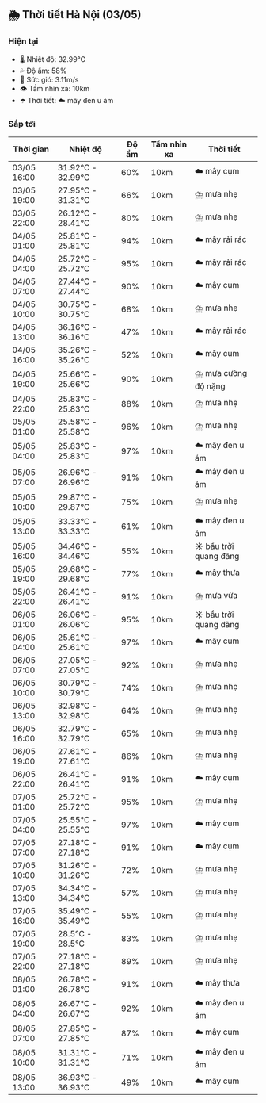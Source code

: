 ## 🌦️ Thời tiết Hà Nội (03/05)

### Hiện tại

- 🌡️ Nhiệt độ: 32.99℃
- 💦 Độ ẩm: 58%
- 💨 Sức gió: 3.11m/s
- 👁️ Tầm nhìn xa: 10km
- ☂️ Thời tiết: ☁️ mây đen u ám

### Sắp tới

| Thời gian | Nhiệt độ | Độ ẩm | Tầm nhìn xa | Thời tiết |
| --- | --- | --- | --- | --- |
| 03/05 16:00 | 31.92℃ - 32.99℃ | 60% | 10km | ☁️ mây cụm |
| 03/05 19:00 | 27.95℃ - 31.31℃ | 66% | 10km | ⛈️ mưa nhẹ |
| 03/05 22:00 | 26.12℃ - 28.41℃ | 80% | 10km | ⛈️ mưa nhẹ |
| 04/05 01:00 | 25.81℃ - 25.81℃ | 94% | 10km | ☁️ mây rải rác |
| 04/05 04:00 | 25.72℃ - 25.72℃ | 95% | 10km | ☁️ mây rải rác |
| 04/05 07:00 | 27.44℃ - 27.44℃ | 90% | 10km | ☁️ mây cụm |
| 04/05 10:00 | 30.75℃ - 30.75℃ | 68% | 10km | ⛈️ mưa nhẹ |
| 04/05 13:00 | 36.16℃ - 36.16℃ | 47% | 10km | ☁️ mây rải rác |
| 04/05 16:00 | 35.26℃ - 35.26℃ | 52% | 10km | ☁️ mây cụm |
| 04/05 19:00 | 25.66℃ - 25.66℃ | 90% | 10km | ⛈️ mưa cường độ nặng |
| 04/05 22:00 | 25.83℃ - 25.83℃ | 88% | 10km | ⛈️ mưa nhẹ |
| 05/05 01:00 | 25.58℃ - 25.58℃ | 96% | 10km | ⛈️ mưa nhẹ |
| 05/05 04:00 | 25.83℃ - 25.83℃ | 97% | 10km | ☁️ mây đen u ám |
| 05/05 07:00 | 26.96℃ - 26.96℃ | 91% | 10km | ☁️ mây đen u ám |
| 05/05 10:00 | 29.87℃ - 29.87℃ | 75% | 10km | ⛈️ mưa nhẹ |
| 05/05 13:00 | 33.33℃ - 33.33℃ | 61% | 10km | ☁️ mây đen u ám |
| 05/05 16:00 | 34.46℃ - 34.46℃ | 55% | 10km | ☀️ bầu trời quang đãng |
| 05/05 19:00 | 29.68℃ - 29.68℃ | 77% | 10km | ☁️ mây thưa |
| 05/05 22:00 | 26.41℃ - 26.41℃ | 91% | 10km | ⛈️ mưa vừa |
| 06/05 01:00 | 26.06℃ - 26.06℃ | 95% | 10km | ☀️ bầu trời quang đãng |
| 06/05 04:00 | 25.61℃ - 25.61℃ | 97% | 10km | ☁️ mây cụm |
| 06/05 07:00 | 27.05℃ - 27.05℃ | 92% | 10km | ⛈️ mưa nhẹ |
| 06/05 10:00 | 30.79℃ - 30.79℃ | 74% | 10km | ⛈️ mưa nhẹ |
| 06/05 13:00 | 32.98℃ - 32.98℃ | 64% | 10km | ⛈️ mưa nhẹ |
| 06/05 16:00 | 32.79℃ - 32.79℃ | 65% | 10km | ⛈️ mưa nhẹ |
| 06/05 19:00 | 27.61℃ - 27.61℃ | 86% | 10km | ⛈️ mưa nhẹ |
| 06/05 22:00 | 26.41℃ - 26.41℃ | 91% | 10km | ☁️ mây cụm |
| 07/05 01:00 | 25.72℃ - 25.72℃ | 95% | 10km | ⛈️ mưa nhẹ |
| 07/05 04:00 | 25.55℃ - 25.55℃ | 97% | 10km | ☁️ mây cụm |
| 07/05 07:00 | 27.18℃ - 27.18℃ | 91% | 10km | ☁️ mây cụm |
| 07/05 10:00 | 31.26℃ - 31.26℃ | 72% | 10km | ⛈️ mưa nhẹ |
| 07/05 13:00 | 34.34℃ - 34.34℃ | 57% | 10km | ⛈️ mưa nhẹ |
| 07/05 16:00 | 35.49℃ - 35.49℃ | 55% | 10km | ⛈️ mưa nhẹ |
| 07/05 19:00 | 28.5℃ - 28.5℃ | 83% | 10km | ⛈️ mưa nhẹ |
| 07/05 22:00 | 27.18℃ - 27.18℃ | 89% | 10km | ⛈️ mưa nhẹ |
| 08/05 01:00 | 26.78℃ - 26.78℃ | 91% | 10km | ☁️ mây thưa |
| 08/05 04:00 | 26.67℃ - 26.67℃ | 92% | 10km | ☁️ mây đen u ám |
| 08/05 07:00 | 27.85℃ - 27.85℃ | 87% | 10km | ☁️ mây cụm |
| 08/05 10:00 | 31.31℃ - 31.31℃ | 71% | 10km | ☁️ mây đen u ám |
| 08/05 13:00 | 36.93℃ - 36.93℃ | 49% | 10km | ☁️ mây cụm |
